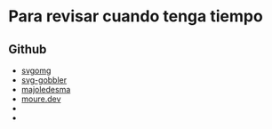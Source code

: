 # Para revisar cuando tenga tiempo

## Github

- [svgomg](https://github.com/jakearchibald/svgomg)
- [svg-gobbler](https://github.com/rossmoody/svg-gobbler)
- [majoledesma](https://github.com/majoledesma)
- [moure.dev](https://github.com/mouredev)
- 
- 
